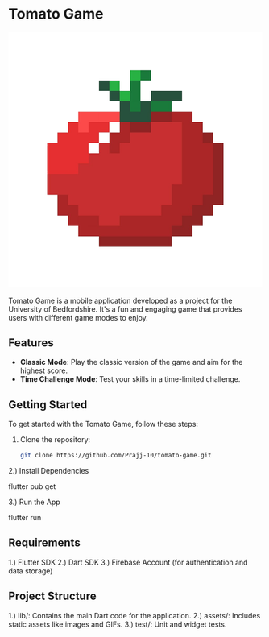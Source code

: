 # Tomato Game 

![Tomato Icon](./assets/images/tomato-main.png)


Tomato Game is a mobile application developed as a project for the University of Bedfordshire. It's a fun and engaging game that provides users with different game modes to enjoy.

## Features

- **Classic Mode**: Play the classic version of the game and aim for the highest score.
- **Time Challenge Mode**: Test your skills in a time-limited challenge.

## Getting Started

To get started with the Tomato Game, follow these steps:

1. Clone the repository:

   ```bash
   git clone https://github.com/Prajj-10/tomato-game.git

2.) Install Dependencies

flutter pub get

3.) Run the App

flutter run

## Requirements

1.) Flutter SDK
2.) Dart SDK
3.) Firebase Account (for authentication and data storage)

## Project Structure

1.) lib/: Contains the main Dart code for the application.
2.) assets/: Includes static assets like images and GIFs.
3.) test/: Unit and widget tests.
